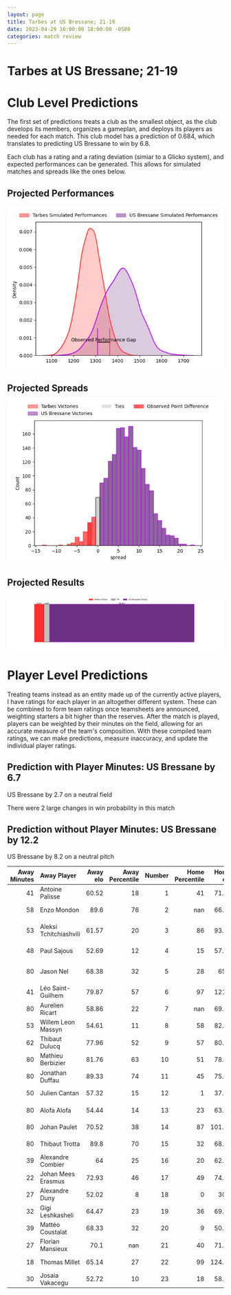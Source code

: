 ```yaml
---  
layout: page  
title: Tarbes at US Bressane; 21-19  
date: 2023-04-29 16:00:00 18:00:00 -0500  
categories: match review  
---
```

# Tarbes at US Bressane; 21-19

# Club Level Predictions


The first set of predictions treats a club as the smallest object, as the club develops its members, organizes a gameplan, and deploys its players as needed for each match. This club model has a prediction of 0.684, which translates to predicting US Bressane to win by 6.8.

Each club has a rating and a rating deviation (simiar to a Glicko system), and expected performances can be generated. This allows for simulated matches and spreads like the ones below.
## Projected Performances


![Projected Performances](plots/performances_2023-04-29-USBressane-Tarbes.png)
## Projected Spreads


![Projected Spreads](plots/spreads_2023-04-29-USBressane-Tarbes.png)
## Projected Results


![Projected Results](plots/resultbar_2023-04-29-USBressane-Tarbes.png)
# Player Level Predictions


Treating teams instead as an entity made up of the currently active players, I have ratings for each player in an altogether different system. These can be combined to form team ratings once teamsheets are announced, weighting starters a bit higher than the reserves. After the match is played, players can be weighted by their minutes on the field, allowing for an accurate measure of the team's composition. With these compiled team ratings, we can make predictions, measure inaccuracy, and update the individual player ratings.
## Prediction with Player Minutes: US Bressane by 6.7


US Bressane by 2.7 on a neutral field

There were 2 large changes in win probability in this match
## Prediction without Player Minutes: US Bressane by 12.2


US Bressane by 8.2 on a neutral pitch



|   Away Minutes | Away Player            |   Away elo |   Away Percentile |   Number |   Home Percentile |   Home elo | Home Player                 |   Home Minutes |
|---------------:|:-----------------------|-----------:|------------------:|---------:|------------------:|-----------:|:----------------------------|---------------:|
|             41 | Antoine Palisse        |      60.52 |                18 |        1 |                41 |      71.26 | Vazha Kapanadze             |             48 |
|             58 | Enzo Mondon            |      89.6  |                76 |        2 |               nan |      66.84 | Louis Dasalmartini          |             57 |
|             53 | Aleksi Tchitchiashvili |      61.57 |                20 |        3 |                86 |      93.94 | Willem Johannes Harmse      |             53 |
|             48 | Paul Sajous            |      52.69 |                12 |        4 |                15 |      57.05 | Koen Bloemen                |             80 |
|             80 | Jason Nel              |      68.38 |                32 |        5 |                28 |      65.7  | Marius Constantin Antonescu |             60 |
|             41 | Léo Saint-Guilhem      |      79.87 |                57 |        6 |                97 |     121.8  | Lucas Lyons                 |             48 |
|             80 | Aurelien Ricart        |      58.86 |                22 |        7 |               nan |      69.33 | Loic Baradel                |             80 |
|             53 | Willem Leon Massyn     |      54.61 |                11 |        8 |                58 |      82.17 | Wael May                    |              4 |
|             62 | Thibaut Dulucq         |      77.96 |                52 |        9 |                57 |      80.34 | Robin Graulle               |             65 |
|             80 | Mathieu Berbizier      |      81.76 |                63 |       10 |                51 |      78.21 | Christian Lacombe           |             27 |
|             80 | Jonathan Duffau        |      89.33 |                74 |       11 |                45 |      75.73 | Audric Sanlaville           |             80 |
|             50 | Julien Cantan          |      57.32 |                15 |       12 |                 1 |      37.23 | Maile Mamao                 |             80 |
|             80 | Alofa Alofa            |      54.44 |                14 |       13 |                23 |      63.19 | Alexandre Badet             |             80 |
|             80 | Johan Paulet           |      70.52 |                38 |       14 |                87 |     101.24 | Élie De Fleurian            |             80 |
|             80 | Thibaut Trotta         |      89.8  |                70 |       15 |                32 |      68.43 | Pierre Bérard               |             80 |
|             39 | Alexandre Combier      |      64    |                25 |       16 |                20 |      62.47 | Teo Bordenave               |             32 |
|             22 | Johan Mees Erasmus     |      72.93 |                46 |       17 |                49 |      74.17 | Clément Jullien             |             23 |
|             27 | Alexandre Duny         |      52.02 |                 8 |       18 |                 0 |      30.6  | Erich de Jager              |             27 |
|             32 | Gigi Leshkasheli       |      64.47 |                23 |       19 |                36 |      69.84 | Bence Roth                  |             20 |
|             39 | Mattéo Coustalat       |      68.33 |                32 |       20 |                 9 |      50.92 | Dimitri Jean Etienne        |             32 |
|             27 | Florian Mansieux       |      70.1  |               nan |       21 |                40 |      71.51 | Nicolas Tachat              |             76 |
|             18 | Thomas Millet          |      65.14 |                27 |       22 |                99 |     124.31 | Nicolas Faure               |             15 |
|             30 | Josaia Vakacegu        |      52.72 |                10 |       23 |                18 |      58.59 | Thibaut Perrette            |             53 |


